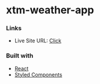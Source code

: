 # xtm-weather-app


### Links

- Live Site URL: [Click](https://xtm-weather-app.vercel.app)

### Built with

- [React](https://reactjs.org/) 
- [Styled Components](https://styled-components.com/)
